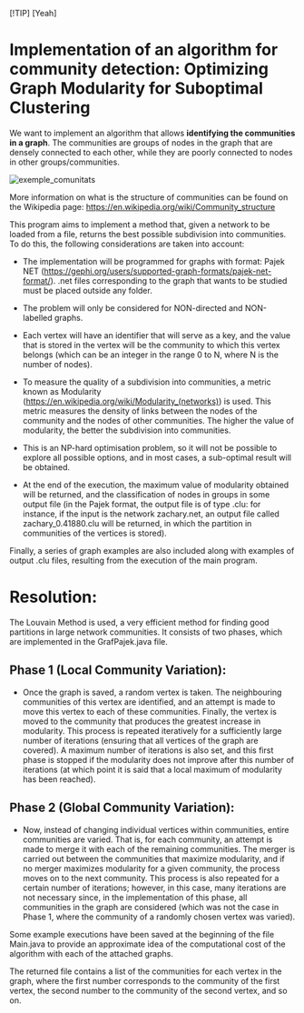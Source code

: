 [!TIP]
[Yeah]

# Implementation of an algorithm for community detection: Optimizing Graph Modularity for Suboptimal Clustering

We want to implement an algorithm that allows **identifying the communities in a graph**. The communities are groups of nodes in the graph that are densely connected to each other, while they are poorly connected to nodes in other groups/communities. 

![exemple_comunitats](https://upload.wikimedia.org/wikipedia/commons/f/f4/Network_Community_Structure.svg)

More information on what is the structure of communities can be found on the Wikipedia page: https://en.wikipedia.org/wiki/Community_structure

This program aims to implement a method that, given a network to be loaded from a file, returns the best possible subdivision into communities. To do this, the following considerations are taken into account:

* The implementation will be programmed for graphs with format: Pajek NET (https://gephi.org/users/supported-graph-formats/pajek-net-format/). .net files corresponding to the graph that wants to be studied must be placed outside any folder.

* The problem will only be considered for NON-directed and NON-labelled graphs.
  
* Each vertex will have an identifier that will serve as a key, and the value that is stored in the vertex will be the community to which this vertex belongs (which can be an integer in the range 0 to N, where N is the number of nodes).

* To measure the quality of a subdivision into communities, a metric known as Modularity (https://en.wikipedia.org/wiki/Modularity_(networks)) is used. This metric measures the density of links between the nodes of the community and the nodes of other communities. The higher the value of modularity, the better the subdivision into communities.

* This is an NP-hard optimisation problem, so it will not be possible to explore all possible options, and in most cases, a sub-optimal result will be obtained.

* At the end of the execution, the maximum value of modularity obtained will be returned, and the classification of nodes in groups in some output file (in the Pajek format, the output file is of type .clu: for instance, if the input is the network zachary.net, an output file called zachary_0.41880.clu will be returned, in which the partition in communities of the vertices is stored).

Finally, a series of graph examples are also included along with examples of output .clu files, resulting from the execution of the main program.


# Resolution: 

The Louvain Method is used, a very efficient method for finding good partitions in large network communities. It consists of two phases, which are implemented in the GrafPajek.java file.

## Phase 1 (Local Community Variation):

* Once the graph is saved, a random vertex is taken. The neighbouring communities of this vertex are identified, and an attempt is made to move this vertex to each of these communities. Finally, the vertex is moved to the community that produces the greatest increase in modularity. This process is repeated iteratively for a sufficiently large number of iterations (ensuring that all vertices of the graph are covered). A maximum number of iterations is also set, and this first phase is stopped if the modularity does not improve after this number of iterations (at which point it is said that a local maximum of modularity has been reached).

## Phase 2 (Global Community Variation):

* Now, instead of changing individual vertices within communities, entire communities are varied. That is, for each community, an attempt is made to merge it with each of the remaining communities. The merger is carried out between the communities that maximize modularity, and if no merger maximizes modularity for a given community, the process moves on to the next community. This process is also repeated for a certain number of iterations; however, in this case, many iterations are not necessary since, in the implementation of this phase, all communities in the graph are considered (which was not the case in Phase 1, where the community of a randomly chosen vertex was varied).

Some example executions have been saved at the beginning of the file Main.java to provide an approximate idea of the computational cost of the algorithm with each of the attached graphs.

The returned file contains a list of the communities for each vertex in the graph, where the first number corresponds to the community of the first vertex, the second number to the community of the second vertex, and so on.
